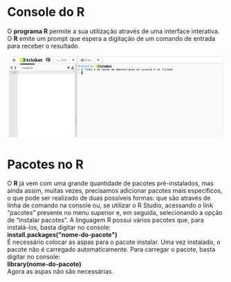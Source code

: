 # Console do R

O **programa R** permite a sua utilização através de uma interface interativa. O **R** emite um prompt que espera a digitação de um comando de entrada para receber o resultado.  

![excecao](/markdowns/imagens/consoleR.png)

# Pacotes no R

 O **R** já vem com uma grande quantidade de pacotes pré-instalados, mas ainda assim, muitas vezes, precisamos adicionar pacotes mais específicos, o que pode ser realizado de duas possíveis formas: que são através de linha de comando na console ou, se utilizar o R Studio, acessando o link “pacotes” presente no menu superior e, em seguida, selecionando a opção de “instalar pacotes”.
 A linguagem R possui vários pacotes que, para instalá-los, basta digitar no console: <br>
<b>install.packages("nome-do-pacote")</b><br>
É necessário colocar as aspas para o pacote instalar. Uma vez instalado, o pacote não é carregado automaticamente.
Para carregar o pacote, basta digitar no console:<br>
<b>library(nome-do-pacote)</b>
<br>Agora as aspas não são necessárias.<br>

